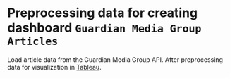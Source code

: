 # Preprocessing data for creating dashboard `Guardian Media Group Articles`
Load article data from the Guardian Media Group API. After preprocessing data for visualization in [Tableau](https://public.tableau.com/app/profile/artem.borisov/viz/GuardianMediaGroupArticles/GuardianMediaGroupArticles).
